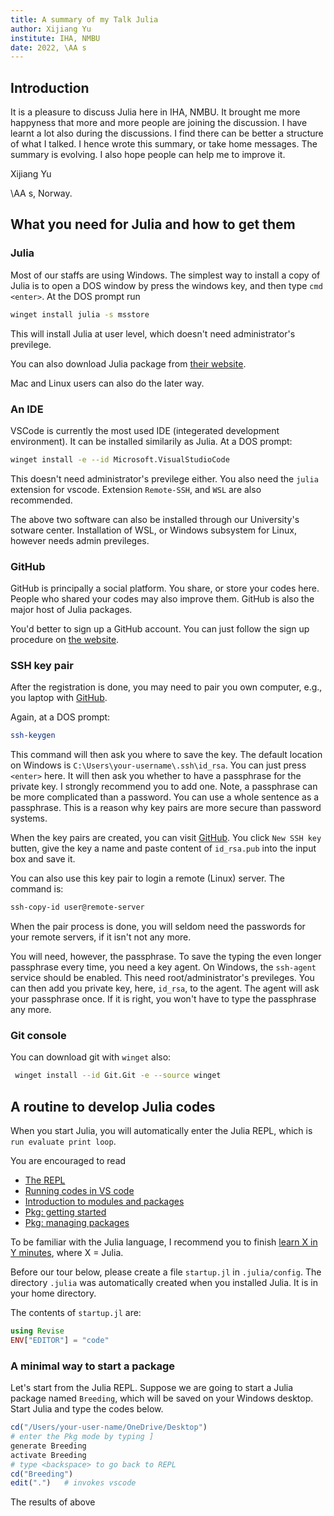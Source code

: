 ```yaml
---
title: A summary of my Talk Julia
author: Xijiang Yu
institute: IHA, NMBU
date: 2022, \AA s
---
```


## Introduction

It is a pleasure to discuss Julia here in IHA, NMBU.
It brought me more happyness that more and more people are joining the discussion.
I have learnt a lot also during the discussions.
I find there can be better a structure of what I talked.
I hence wrote this summary, or take home messages.
The summary is evolving.
I also hope people can help me to improve it.

Xijiang Yu

\AA s, Norway.

## What you need for Julia and how to get them

### Julia

Most of our staffs are using Windows.
The simplest way to install a copy of Julia is to open a DOS window
by press the windows key, and then type `cmd <enter>`.
At the DOS prompt run

```bash
winget install julia -s msstore
```

This will install Julia at user level, which doesn't need administrator's previlege.

You can also download Julia package from [their website](https://julialang.org/downloads/).

Mac and Linux users can also do the later way.

### An IDE

VSCode is currently the most used IDE (integerated development environment).
It can be installed similarily as Julia.
At a DOS prompt:

```bash
winget install -e --id Microsoft.VisualStudioCode
```

This doesn't need administrator's previlege either.
You also need the `julia` extension for vscode.
Extension `Remote-SSH`, and `WSL` are also recommended.

The above two software can also be installed through our University's sotware center.
Installation of WSL, or Windows subsystem for Linux, however needs admin previleges.

### GitHub

GitHub is principally a social platform.
You share, or store your codes here.
People who shared your codes may also improve them.
GitHub is also the major host of Julia packages.

You'd better to sign up a GitHub account.
You can just follow the sign up procedure on [the website](https://github.com/).

### SSH key pair

After the registration is done, you may need to pair you own computer,
e.g., you laptop with [GitHub](https://github.com/).

Again, at a DOS prompt:

```bash
ssh-keygen
```

This command will then ask you where to save the key.
The default location on Windows is `C:\Users\your-username\.ssh\id_rsa`.
You can just press `<enter>` here.
It will then ask you whether to have a passphrase for the private key.
I strongly recommend you to add one.
Note, a passphrase can be more complicated than a password.
You can use a whole sentence as a passphrase.
This is a reason why key pairs are more secure than password systems.

When the key pairs are created, you can visit 
[GitHub](https://github.com/settings/keys).
You click `New SSH key` butten, give the key a name and paste content of `id_rsa.pub`
into the input box and save it.

You can also use this key pair to login a remote (Linux) server.
The command is:

```bash
ssh-copy-id user@remote-server
```

When the pair process is done, you will seldom need the passwords
for your remote servers, if it isn't not any more.

You will need, however, the passphrase.
To save the typing the even longer passphrase every time, you need a key agent.
On Windows, the `ssh-agent` service should be enabled.
This need root/administrator's previleges.
You can then add you private key, here, `id_rsa`, to the agent.
The agent will ask your passphrase once.
If it is right, you won't have to type the passphrase any more.

### Git console

You can download git with `winget` also:

```bash
 winget install --id Git.Git -e --source winget 
 ```

## A routine to develop Julia codes

When you start Julia, you will automatically enter the Julia REPL,
which is `run evaluate print loop`.

You are encouraged to read

- [The REPL](https://en.wikibooks.org/wiki/Introducing_Julia/The_REPL)
- [Running codes in VS code](https://www.julia-vscode.org/docs/stable/userguide/runningcode/)
- [Introduction to modules and packages](https://en.wikibooks.org/wiki/Introducing_Julia/Modules_and_packages)
- [Pkg: getting started](https://pkgdocs.julialang.org/v1.6/getting-started/)
- [Pkg: managing packages](https://pkgdocs.julialang.org/v1.6/managing-packages/)

To be familiar with the Julia language, I recommend you to finish
[learn X in Y minutes](https://learnxinyminutes.com/docs/julia/), where X = Julia.

Before our tour below, please create a file `startup.jl` in `.julia/config`.
The directory `.julia` was automatically created when you installed Julia.
It is in your home directory.

The contents of `startup.jl` are:

```julia
using Revise
ENV["EDITOR"] = "code"
```

### A minimal way to start a package

Let's start from the Julia REPL.
Suppose we are going to start a Julia package named `Breeding`,
which will be saved on your Windows desktop.
Start Julia and type the codes below.

```julia
cd("/Users/your-user-name/OneDrive/Desktop")
# enter the Pkg mode by typing ]
generate Breeding
activate Breeding
# type <backspace> to go back to REPL
cd("Breeding")
edit(".")   # invokes vscode
```

The results of above